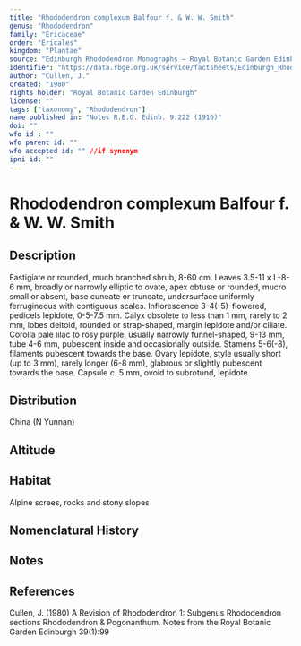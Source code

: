 ```yaml
---
title: "Rhododendron complexum Balfour f. & W. W. Smith"
genus: "Rhododendron"
family: "Ericaceae"
order: "Ericales"
kingdom: "Plantae"
source: "Edinburgh Rhododendron Monographs – Royal Botanic Garden Edinburgh"
identifier: "https://data.rbge.org.uk/service/factsheets/Edinburgh_Rhododendron_Monographs.xhtml"
author: "Cullen, J."
created: "1980"
rights holder: "Royal Botanic Garden Edinburgh"
license: ""
tags: ["taxonomy", "Rhododendron"]
name published in: "Notes R.B.G. Edinb. 9:222 (1916)"
doi: ""
wfo id : ""
wfo parent id: ""
wfo accepted id: "" //if synonym                      
ipni id: ""
---
```


                       

# Rhododendron complexum Balfour f. & W. W. Smith

## Description
Fastigiate or rounded, much branched shrub, 8-60 cm. Leaves 3.5-11 x I -8-6 mm, broadly or narrowly elliptic to ovate, apex obtuse or rounded, mucro small or absent, base cuneate or truncate, undersurface uniformly ferrugineous with contiguous scales. Inflorescence 3-4(-5)-flowered, pedicels lepidote, 0-5-7.5 mm. Calyx obsolete to less than 1 mm, rarely to 2 mm, lobes deltoid, rounded or strap-shaped, margin lepidote and/or ciliate. Corolla pale lilac to rosy purple, usually narrowly funnel-shaped, 9-13 mm, tube 4-6 mm, pubescent inside and occasionally outside. Stamens 5-6(-8), filaments pubescent towards the base. Ovary lepidote, style usually short (up to 3 mm), rarely longer (6-8 mm), glabrous or slightly pubescent towards the base. Capsule c. 5 mm, ovoid to subrotund, lepidote.

## Distribution
China (N Yunnan)

## Altitude


## Habitat
Alpine screes, rocks and stony slopes

## Nomenclatural History

                       
## Notes


## References

Cullen, J. (1980) A Revision of Rhododendron 1: Subgenus Rhododendron sections Rhododendron & Pogonanthum. Notes from the Royal Botanic Garden Edinburgh 39(1):99
